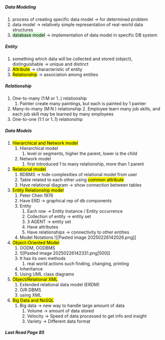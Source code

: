 ##### Data Modeling
1. process of creating specific data model -> for determined problem
2. data model -> relatively simple representation of real-world data structures
3. <mark style="background: #BBFABBA6;">database model</mark> -> implementation of data model in specific DB system

##### Entity
1. something which data will be collected and stored (object), distinguishable -> unique and distinct
2. <mark style="background: #FFFF00;">Attribute</mark> -> characteristic of entity
3. <mark style="background: #FFFF00;">Relationship</mark> -> association among entities

##### Relationship
1. One-to-many (1:M or 1..) relationship
	1. Painter create many paintings, but each is painted by 1 painter
2. Many-to-many (M:N ) relationship
	2. Employee learn many job skills, and each job skill may be learned by many employees
3. One-to-one (1:1 or 1..1) relationship

##### Data Models
1. <mark style="background: #FFFF00;">Hierarchical and Network model</mark>
	1. Hierarchical model
		1. level or segments, higher the parent, lower is the child
	2. Network model
		1. first introduced 1 to many relationship, more than 1 parent
2. <mark style="background: #FFFF00;">Relational model</mark>
	1. RDBMS -> hide complexities of relational model from user
	2. Table related to each other using <mark style="background: #FFFF00;">common attribute</mark>
	3. Have relational diagram -> show connection between tables
3. <mark style="background: #FFFF00;">Entity Relationship model</mark>
	1. Peter Chen 1976
	2. Have ERD -> graphical rep of db components
	3. Entity 
		1. Each row -> Entity Instance / Entity occurrence
		2. Collection of entity -> entity set
		3. 3 AGENT -> entity set
		4. Have attributes
		5. Have relationships -> connectivity to other entities
	4. Model Notations ![[Pasted image 20250226142026.png]]
4. <mark style="background: #FFFF00;">Object-Oriented Model</mark>
	1. OODM, OODBMS
	2. ![[Pasted image 20250226142331.png|500]]
	3. It has its own methods
		1. real world actions such finding, changing, printing
	4. Inheritance
	5. Using UML class diagrams
5. <mark style="background: #FFFF00;">Object/Relational XML</mark>
	1. Extended relational data model (ERDM)
	2. O/R DBMS
	3. using XML
6. <mark style="background: #FFFF00;">Big Data and NoSQL</mark>
	1. Big data -> new way to handle large amount of data
		1. Volume -> amount of data stored
		2. Velocity -> Speed of data processed to get info and insight
		3. Variety -> Different data format


##### Last Read Page 85